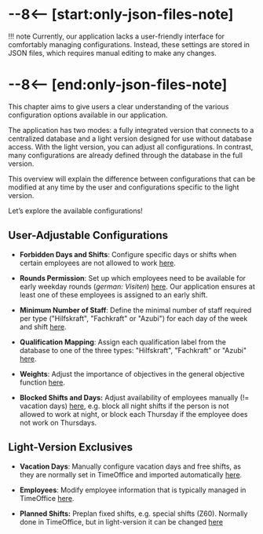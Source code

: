 # --8<-- [start:only-json-files-note]
!!! note
    Currently, our application lacks a user-friendly interface for comfortably managing configurations. Instead, these settings are stored in JSON files, which requires manual editing to make any changes.
# --8<-- [end:only-json-files-note]

This chapter aims to give users a clear understanding of the various configuration options available in our application.

The application has two modes: a fully integrated version that connects to a centralized database and a light version designed for use without database access.
With the light version, you can adjust all configurations.
In contrast, many configurations are already defined through the database in the full version.

This overview will explain the difference between configurations that can be modified at any time by the user and configurations specific to the light version.

Let’s explore the available configurations!


## User-Adjustable Configurations

- **Forbidden Days and Shifts**: Configure specific days or shifts when certain employees are not allowed to work [here](./forbidden-days).

- **Rounds Permission**: Set up which employees need to be available for early weekday rounds (*german: Visiten*) [here](./rounds-permissions). Our application ensures at least one of these employees is assigned to an early shift.

- **Minimum Number of Staff**: Define the minimal number of staff required per type ("Hilfskraft", "Fachkraft" or "Azubi") for each day of the week and shift [here](./min-staff).

- **Qualification Mapping**: Assign each qualification label from the database to one of the three types: "Hilfskraft", "Fachkraft" or "Azubi" [here](./qualifications).

- **Weights**: Adjust the importance of objectives in the general objective function [here](./weights).

- **Blocked Shifts and Days:** Adjust availability of employees manually (!= vacation days) [here](./blocked-shifts), e.g. block all night shifts if the person is not allowed to work at night, or block each Thursday if the employee does not work on Thursdays.


## Light-Version Exclusives

- **Vacation Days**: Manually configure vacation days and free shifts, as they are normally set in TimeOffice and imported automatically [here](./vacation-days).

- **Employees**: Modify employee information that is typically managed in TimeOffice [here](./staff).

- **Planned Shifts:** Preplan fixed shifts, e.g. special shifts (Z60). Normally done in TimeOffice, but in light-version it can be changed [here](./planned-shifts)

